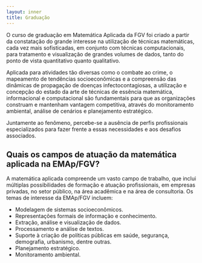 ```yaml
---
layout: inner
title: Graduação
---
```


O curso de graduação em Matemática Aplicada da FGV foi criado a partir
da constatação do grande interesse na utilização de técnicas
matemáticas, cada vez mais sofisticadas, em conjunto com técnicas
computacionais, para tratamento e visualização de grandes volumes de
dados, tanto do ponto de vista quantitativo quanto qualitativo.

Aplicada para atividades tão diversas como o combate ao crime, o
mapeamento de tendências socioeconômicas e a compreensão das dinâmicas
de propagação de doenças infectocontagiosas, a utilização e concepção
do estado da arte de técnicas de essência matemática, informacional e
computacional são fundamentais para que as organizações construam e
mantenham vantagem competitiva, através do monitoramento ambiental,
análise de cenários e planejamento estratégico.

Juntamente ao fenômeno, percebe-se a ausência de perfis profissionais
especializados para fazer frente a essas necessidades e aos desafios
associados.

## Quais os campos de atuação da matemática aplicada na EMAp/FGV?

A matemática aplicada compreende um vasto campo de trabalho, que
inclui múltiplas possibilidades de formação e atuação profissionais,
em empresas privadas, no setor público, na área acadêmica e na área de
consultoria. Os temas de interesse da EMAp/FGV incluem:

- Modelagem de sistemas socioeconômicos.
- Representações formais de informação e conhecimento.
- Extração, análise e visualização de dados.
- Processamento e análise de textos.
- Suporte à criação de políticas públicas em saúde, segurança,
  demografia, urbanismo, dentre outras.
- Planejamento estratégico.
- Monitoramento ambiental.


